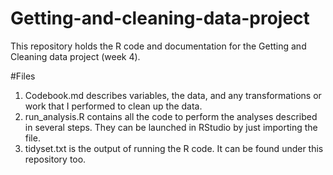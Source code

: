 # Getting-and-cleaning-data-project
This repository holds the R code and documentation for the Getting and Cleaning data project (week 4).

#Files
1. Codebook.md describes variables, the data, and any transformations or work that I performed to clean up the data.
2. run_analysis.R contains all the code to perform the analyses described in several steps. They can be launched in RStudio by just importing the file.
3. tidyset.txt is the output of running the R code. It can be found under this repository too.
